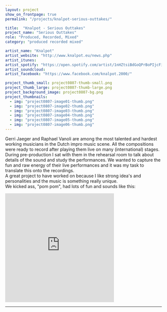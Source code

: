 ```yaml
---
layout: project
show_on_frontpage: true
permalink: "/projects/knalpot-serious-outtakes/"

title:  "Knalpot - Serious Outtakes"
project_name: "Serious Outtakes"
role: "Produced, Recorded, Mixed"
category: "produced recorded mixed"

artist_name: "Knalpot"
artist_website: "http://www.knalpot.eu/news.php"
artist_itunes: 
artist_spotify: "https://open.spotify.com/artist/1nHZtsiBdGoQPrBoPIjcFi"
artist_soundcloud: 
artist_facebook: "https://www.facebook.com/knalpot.2000/"

project_thumb_small: project0807-thumb-small.png
project_thumb_large: project0807-thumb-large.png
project_background_image: project0807-bg.png
project_thumbnails:
  - img: "project0807-image01-thumb.png"
  - img: "project0807-image02-thumb.png"
  - img: "project0807-image03-thumb.png"
  - img: "project0807-image04-thumb.png"
  - img: "project0807-image05-thumb.png"
  - img: "project0807-image06-thumb.png"
---
```


Gerri Jaeger and Raphael Vanoli are among the most talented and hardest working musicians in the Dutch impro music scene. All the compositions were ready to record after playing them live on many (international) stages. During pre-production I sat with them in the rehearsal room to talk about details of the sound and study the performances. We wanted to capture the fun and raw energy of their live performances and it was my task to translate this onto the recordings.<br />
A great project to have worked on because I like strong idea's and personalities and the music is something really unique.<br />
We kicked ass, "pom pom", had lots of fun and sounds like this:

<iframe style="border: 0; width: 350px; height: 350px;" src="https://bandcamp.com/EmbeddedPlayer/album=3252295011/size=large/bgcol=ffffff/linkcol=0687f5/minimal=true/transparent=true/" seamless><a href="http://knalpot.bandcamp.com/album/serious-outtakes" >Serious Outtakes by Knalpot</a></iframe>

---